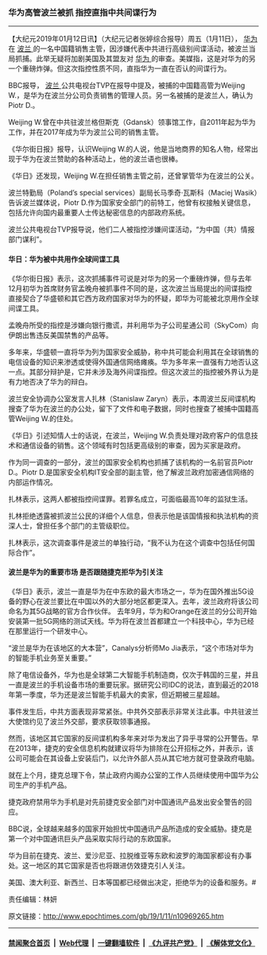 ### 华为高管波兰被抓 指控直指中共间谍行为
------------------------

<p>
 【大纪元2019年01月12日讯】（大纪元记者张婷综合报导）周五（1月11日），
 <a href="http://www.epochtimes.com/gb/tag/%E5%8D%8E%E4%B8%BA.html">
  华为
 </a>
 在
 <a href="http://www.epochtimes.com/gb/tag/%E6%B3%A2%E5%85%B0.html">
  波兰
 </a>
 的一名中国籍销售主管，因涉嫌代表中共进行高级别间谍活动，被波兰当局抓捕。此举无疑将加剧美国及其盟友对
 <a href="http://www.epochtimes.com/gb/tag/%E5%8D%8E%E4%B8%BA.html">
  华为
 </a>
 的审查。美媒指，这是对华为的另一个重磅炸弹。但这次指控性质不同，直指华为一直在否认的间谍行为。
</p>
<p>
 BBC报导，
 <a href="http://www.epochtimes.com/gb/tag/%E6%B3%A2%E5%85%B0.html">
  波兰
 </a>
 公共电视台TVP在报导中提及，被捕的中国籍高管为Weijing W.，是华为在波兰分公司负责销售的管理人员。另一名被捕的是波兰人，确认为Piotr D.。
</p>
<p>
 Weijing W.曾在中共驻波兰格但斯克（Gdansk）领事馆工作，自2011年起为华为工作，并在2017年成为华为波兰公司的销售主管。
</p>
<p>
 《华尔街日报》报导，认识Weijing W.的人说，他是当地商界的知名人物，经常出现于华为在波兰赞助的各种活动上，他的波兰语也很棒。
</p>
<p>
 《华日》还发现，Weijing W.在担任销售主管之前，还曾掌管华为在波兰的公关。
</p>
<p>
 波兰特勤局（Poland’s special services）副局长马季奇‧瓦斯科（Maciej Wasik）告诉波兰媒体说，Piotr D.作为国家安全部门的前特工，他曾有权接触关键信息，包括允许向国内最重要人士传达秘密信息的内部政府系统。
</p>
<p>
 波兰公共电视台TVP报导说，他们二人被指控涉嫌间谍活动，“为中国（共）情报部门谋利”。
</p>
<div class="video_fit_container">
</div>
<h4>
 华日：华为被中共用作全球间谍工具
</h4>
<p>
 《华尔街日报》表示，这次抓捕事件可说是对华为的另一个重磅炸弹，但与去年12月初华为首席财务官孟晚舟被抓事件不同的是，这次波兰当局提出的间谍指控直接契合了华盛顿和其它西方政府国家对华为的怀疑，即华为可能被北京用作全球间谍工具。
</p>
<p>
 孟晚舟所受的指控是涉嫌向银行撒谎，并利用华为子公司星通公司（SkyCom）向伊朗出售违反美国禁售的产品等。
</p>
<p>
 多年来，华盛顿一直将华为列为国家安全威胁，称中共可能会利用其在全球销售的电信设备的知识来渗透或使得外国通信网络瘫痪。华为多年来一直强有力地否认这一点。其部分辩护是，它并未涉及海外间谍指控。但这次波兰的指控被外界认为是有力地否决了华为的辩白。
</p>
<p>
 波兰安全协调办公室发言人扎林（Stanislaw Zaryn）表示，本周波兰反间谍机构搜查了华为在波兰的办公处，留下了文件和电子数据，同时也搜查了被捕中国籍高管Weijing W.的住处。
</p>
<p>
 《华日》引述知情人士的话说，在波兰，Weijing W.负责处理对政府客户的信息技术和通信设备的销售。这个领域有时包括更高级别的审查，因为买家是政府。
</p>
<p>
 作为同一调查的一部分，波兰的国家安全机构也抓捕了该机构的一名前官员Piotr D.。Piotr D.是国家安全机构IT安全部的副主管，他了解波兰政府加密通信网络的内部运作情况。
</p>
<p>
 扎林表示，这两人都被指控间谍罪。若罪名成立，可面临最高10年的监狱生活。
</p>
<p>
 扎林拒绝透露被抓波兰公民的详细个人信息，但表示他是该国情报和执法机构的资深人士，曾担任多个部门的主管级职位。
</p>
<p>
 扎林表示，这次调查事件是波兰的单独行动，“我不认为在这个调查中包括任何国际合作”。
</p>
<h4>
 波兰是华为的重要市场 是否跟随捷克拒华为引关注
</h4>
<p>
 《华日》表示，波兰一直是华为在中东欧的最大市场之一，华为在国外推出5G设备的野心在波兰要比在中国以外的大部分地区都更深入。去年，波兰政府将该公司命名为其5G战略的官方合作伙伴。 去年9月，华为和Orange在波兰的分公司开始安装第一批5G网络的测试天线。华为将在波兰首都建立一个科技中心，华为已经在那里运行一个研发中心。
</p>
<p>
 “波兰是华为在该地区的大本营”，Canalys分析师Mo Jia表示，“这个市场对华为的智能手机业务至关重要。”
</p>
<p>
 除了电信设备外，华为也是全球第二大智能手机制造商，仅次于韩国的三星，并且一直是波兰的手机设备市场的重要玩家。据研究公司IDC的说法，直到最近的2018年第一季度，华为还是波兰智能手机最大的卖家，但近期被三星超越。
</p>
<p>
 事件发生后，中共方面表现非常紧张。中共外交部表示非常关注此事。中共驻波兰大使馆约见了波兰外交部，要求获取领事通报。
</p>
<p>
 然而，该地区其它国家的反间谍机构多年来对华为发出了异乎寻常的公开警告。早在2013年，捷克的安全信息机构就建议将华为排除在公开招标之外，并表示，该公司可能会在其设备上安装后门，以允许外部人员从其它地方就可登录政府电脑。
</p>
<p>
 就在上个月，捷克总理下令，禁止政府内阁办公室的工作人员继续使用中国华为公司生产的手机产品。
</p>
<p>
 捷克政府禁用华为手机是对先前捷克安全部门对中国通讯产品发出安全警告的回应。
</p>
<p>
 BBC说，全球越来越多的国家开始担忧中国通讯产品所造成的安全威胁。捷克是第一个对中国通讯巨头产品采取实际行动的东欧国家。
</p>
<p>
 华为目前在捷克、波兰、爱沙尼亚、拉脱维亚等东欧和波罗的海国家都设有办事处。这一地区的其它国家是否也将跟进仿效捷克引人关注。
</p>
<p>
 美国、澳大利亚、新西兰、日本等国都已经做出决定，拒绝华为的设备和服务。#
</p>
<p>
 责任编辑：林妍
</p>

原文链接：http://www.epochtimes.com/gb/19/1/11/n10969265.htm


------------------------
#### [禁闻聚合首页](https://github.com/gfw-breaker/banned-news/blob/master/README.md) &nbsp;|&nbsp; [Web代理](https://github.com/gfw-breaker/open-proxy/blob/master/README.md) &nbsp;|&nbsp; [一键翻墙软件](https://github.com/gfw-breaker/nogfw/blob/master/README.md) &nbsp;|&nbsp; [《九评共产党》](https://github.com/gfw-breaker/9ping.md/blob/master/README.md#九评之一评共产党是什么) &nbsp;|&nbsp; [《解体党文化》](https://github.com/gfw-breaker/jtdwh.md/blob/master/README.md#绪论)